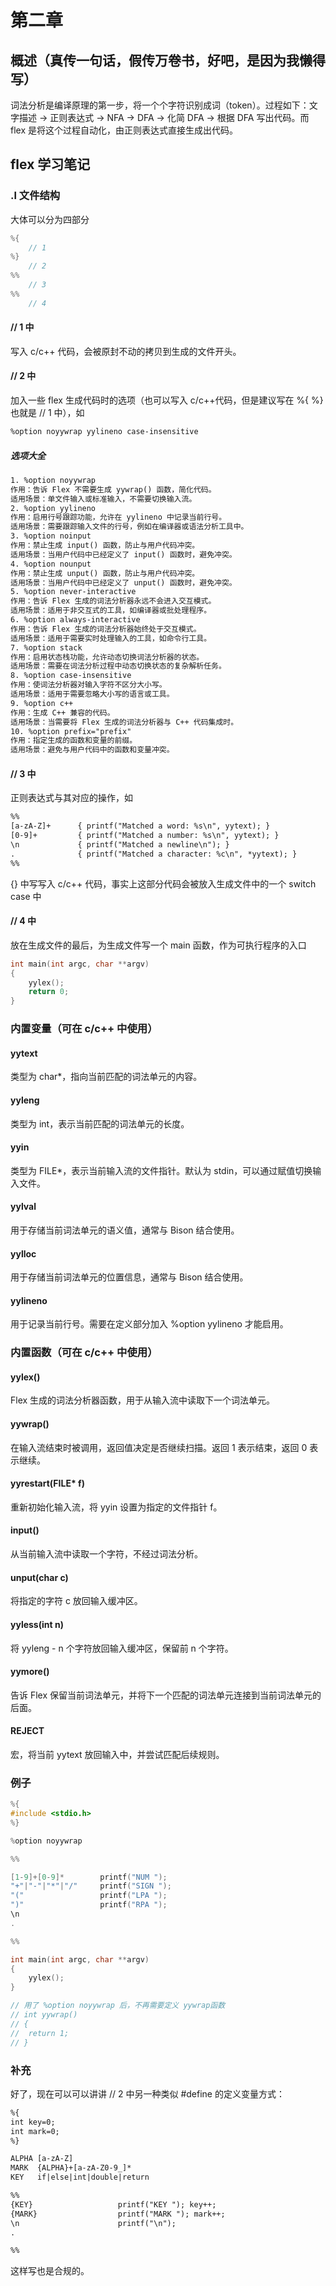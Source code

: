 # 第二章

## 概述（真传一句话，假传万卷书，好吧，是因为我懒得写）
词法分析是编译原理的第一步，将一个个字符识别成词（token）。过程如下：文字描述 -> 正则表达式 -> NFA -> DFA -> 化简 DFA -> 根据 DFA 写出代码。而 flex 是将这个过程自动化，由正则表达式直接生成出代码。

## flex 学习笔记
### .l 文件结构
大体可以分为四部分
```c
%{
    // 1
%}
    // 2
%%
    // 3
%%
    // 4
```
#### // 1 中
写入 c/c++ 代码，会被原封不动的拷贝到生成的文件开头。
#### // 2 中
加入一些 flex 生成代码时的选项（也可以写入 c/c++代码，但是建议写在 %{ %} 也就是 // 1 中），如
```txt
%option noyywrap yylineno case-insensitive
```
##### 选项大全
```txt
1. %option noyywrap
作用：告诉 Flex 不需要生成 yywrap() 函数，简化代码。
适用场景：单文件输入或标准输入，不需要切换输入流。
2. %option yylineno
作用：启用行号跟踪功能，允许在 yylineno 中记录当前行号。
适用场景：需要跟踪输入文件的行号，例如在编译器或语法分析工具中。
3. %option noinput
作用：禁止生成 input() 函数，防止与用户代码冲突。
适用场景：当用户代码中已经定义了 input() 函数时，避免冲突。
4. %option nounput
作用：禁止生成 unput() 函数，防止与用户代码冲突。
适用场景：当用户代码中已经定义了 unput() 函数时，避免冲突。
5. %option never-interactive
作用：告诉 Flex 生成的词法分析器永远不会进入交互模式。
适用场景：适用于非交互式的工具，如编译器或批处理程序。
6. %option always-interactive
作用：告诉 Flex 生成的词法分析器始终处于交互模式。
适用场景：适用于需要实时处理输入的工具，如命令行工具。
7. %option stack
作用：启用状态栈功能，允许动态切换词法分析器的状态。
适用场景：需要在词法分析过程中动态切换状态的复杂解析任务。
8. %option case-insensitive
作用：使词法分析器对输入字符不区分大小写。
适用场景：适用于需要忽略大小写的语言或工具。
9. %option c++
作用：生成 C++ 兼容的代码。
适用场景：当需要将 Flex 生成的词法分析器与 C++ 代码集成时。
10. %option prefix="prefix"
作用：指定生成的函数和变量的前缀。
适用场景：避免与用户代码中的函数和变量冲突。
```

#### // 3 中
正则表达式与其对应的操作，如
```txt
%%
[a-zA-Z]+      { printf("Matched a word: %s\n", yytext); }
[0-9]+         { printf("Matched a number: %s\n", yytext); }
\n             { printf("Matched a newline\n"); }
.              { printf("Matched a character: %c\n", *yytext); }
%%
```
{} 中写写入 c/c++ 代码，事实上这部分代码会被放入生成文件中的一个 switch case 中
#### // 4 中
放在生成文件的最后，为生成文件写一个 main 函数，作为可执行程序的入口
```c
int main(int argc, char **argv) 
{
    yylex();
    return 0;
}
```
### 内置变量（可在 c/c++ 中使用）
#### yytext
类型为 char*，指向当前匹配的词法单元的内容。
#### yyleng
类型为 int，表示当前匹配的词法单元的长度。
#### yyin
类型为 FILE*，表示当前输入流的文件指针。默认为 stdin，可以通过赋值切换输入文件。
#### yylval
用于存储当前词法单元的语义值，通常与 Bison 结合使用。
#### yylloc
用于存储当前词法单元的位置信息，通常与 Bison 结合使用。
#### yylineno
用于记录当前行号。需要在定义部分加入 %option yylineno 才能启用。

### 内置函数（可在 c/c++ 中使用）
#### yylex()
Flex 生成的词法分析器函数，用于从输入流中读取下一个词法单元。
#### yywrap()
在输入流结束时被调用，返回值决定是否继续扫描。返回 1 表示结束，返回 0 表示继续。
#### yyrestart(FILE* f)
重新初始化输入流，将 yyin 设置为指定的文件指针 f。
#### input()
从当前输入流中读取一个字符，不经过词法分析。
#### unput(char c)
将指定的字符 c 放回输入缓冲区。
#### yyless(int n)
将 yyleng - n 个字符放回输入缓冲区，保留前 n 个字符。
#### yymore()
告诉 Flex 保留当前词法单元，并将下一个匹配的词法单元连接到当前词法单元的后面。
#### REJECT
宏，将当前 yytext 放回输入中，并尝试匹配后续规则。

### 例子
```c
%{
#include <stdio.h>
%}

%option noyywrap 

%%

[1-9]+[0-9]*		printf("NUM ");
"+"|"-"|"*"|"/"		printf("SIGN ");
"("      			printf("LPA ");
")"  				printf("RPA ");
\n
.

%%

int main(int argc, char **argv)
{
	yylex();
}

// 用了 %option noyywrap 后，不再需要定义 yywrap函数
// int yywrap()
// {
// 	return 1;
// }
```

### 补充
好了，现在可以可以讲讲 // 2 中另一种类似 #define 的定义变量方式：
```txt
%{
int key=0;
int mark=0;
%}

ALPHA [a-zA-Z]
MARK  {ALPHA}+[a-zA-Z0-9_]*
KEY   if|else|int|double|return

%%
{KEY}					printf("KEY "); key++;
{MARK}					printf("MARK "); mark++;
\n						printf("\n");
.

%%
```
这样写也是合规的。